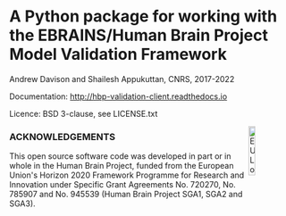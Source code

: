 A Python package for working with the EBRAINS/Human Brain Project Model Validation Framework
============================================================================================

Andrew Davison and Shailesh Appukuttan, CNRS, 2017-2022

Documentation: http://hbp-validation-client.readthedocs.io

Licence: BSD 3-clause, see LICENSE.txt

<div><img src="https://raw.githubusercontent.com/HumanBrainProject/hbp-validation-client/master/eu_logo.jpg" alt="EU Logo" width="15%" align="right"></div>

### ACKNOWLEDGEMENTS
This open source software code was developed in part or in whole in the Human Brain Project, funded from the European Union's Horizon 2020 Framework Programme for Research and Innovation under Specific Grant Agreements No. 720270, No. 785907 and No. 945539 (Human Brain Project SGA1, SGA2 and SGA3).
